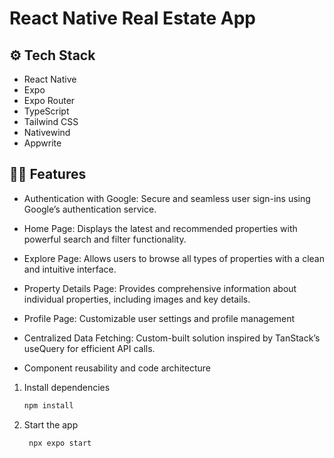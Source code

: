 # React Native Real Estate App

## ⚙️ Tech Stack

- React Native
- Expo
- Expo Router
- TypeScript
- Tailwind CSS
- Nativewind
- Appwrite

## 👨‍💻 Features

- Authentication with Google: Secure and seamless user sign-ins using Google’s authentication service.

- Home Page: Displays the latest and recommended properties with powerful search and filter functionality.

- Explore Page: Allows users to browse all types of properties with a clean and intuitive interface.

- Property Details Page: Provides comprehensive information about individual properties, including images and key details.

- Profile Page: Customizable user settings and profile management

- Centralized Data Fetching: Custom-built solution inspired by TanStack’s useQuery for efficient API calls.

- Component reusability and code architecture

1. Install dependencies

   ```bash
   npm install
   ```

2. Start the app

   ```bash
    npx expo start
   ```
